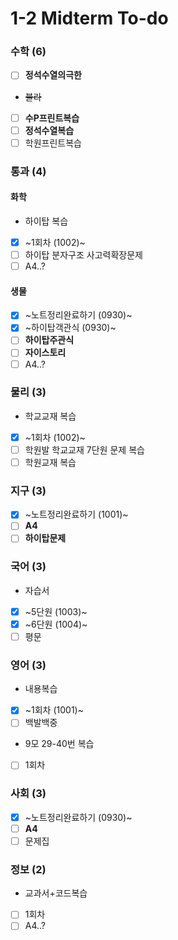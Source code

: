 # 1-2 Midterm To-do

### 수학 (6)
+ [ ] **정석수열의극한**
+ ~~블라~~
+ [ ] **수P프린트복습**
+ [ ] **정석수열복습**
+ [ ] 학원프린트복습

### 통과 (4)

#### 화학
+ 하이탑 복습
 + [X] ~1회차 (1002)~
+ [ ] 하이탑 분자구조 사고력확장문제
+ [ ] A4..?

#### 생물
+ [X] ~노트정리완료하기 (0930)~
+ [X] ~하이탑객관식 (0930)~
+ [ ] **하이탑주관식**
+ [ ] **자이스토리**
+ [ ] A4..?

### 물리 (3)
+ 학교교재 복습
 + [X] ~1회차 (1002)~
+ [ ] 학원발 학교교재 7단원 문제 복습
+ [ ] 학원교재 복습

### 지구 (3)
+ [X] ~노트정리완료하기 (1001)~
+ [ ] **A4**
+ [ ] **하이탑문제**

### 국어 (3)
+ 자습서
 + [X] ~5단원 (1003)~
 + [X] ~6단원 (1004)~
+ [ ] 평문

### 영어 (3)
+ 내용복습
 + [X] ~1회차 (1001)~
+ [ ] 백발백중
+ 9모 29-40번 복습
 + [ ] 1회차

### 사회 (3)
+ [X] ~노트정리완료하기 (0930)~
+ [ ] **A4**
+ [ ] 문제집

### 정보 (2)
+ 교과서+코드복습
+ [ ] 1회차
+ [ ] A4..?
